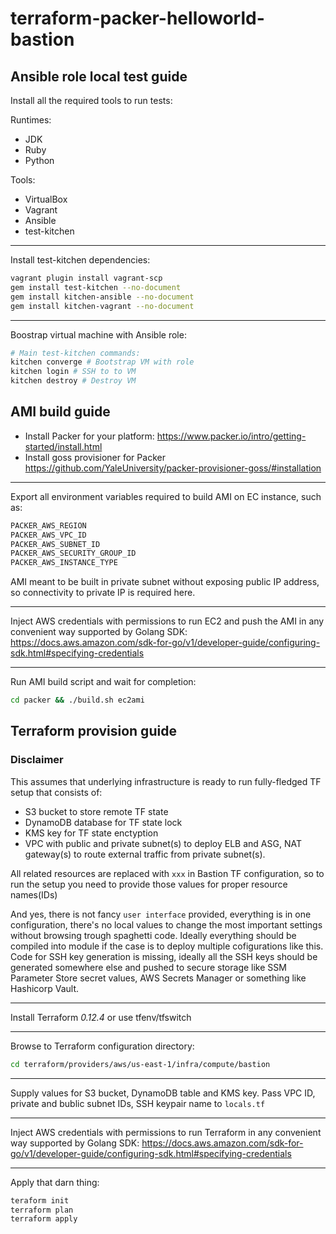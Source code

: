 # terraform-packer-helloworld-bastion

## Ansible role local test guide

Install all the required tools to run tests:

Runtimes:

- JDK
- Ruby
- Python

Tools:

- VirtualBox
- Vagrant
- Ansible
- test-kitchen

---

Install test-kitchen dependencies:

```bash
vagrant plugin install vagrant-scp
gem install test-kitchen --no-document
gem install kitchen-ansible --no-document
gem install kitchen-vagrant --no-document
```

---

Boostrap virtual machine with Ansible role:

```bash
# Main test-kitchen commands:
kitchen converge # Bootstrap VM with role
kitchen login # SSH to to VM
kitchen destroy # Destroy VM
```

## AMI build guide

- Install Packer for your platform: <https://www.packer.io/intro/getting-started/install.html>
- Install goss provisioner for Packer <https://github.com/YaleUniversity/packer-provisioner-goss/#installation>

---

Export all environment variables required to build AMI on EC instance, such as:

```bash
PACKER_AWS_REGION
PACKER_AWS_VPC_ID
PACKER_AWS_SUBNET_ID
PACKER_AWS_SECURITY_GROUP_ID
PACKER_AWS_INSTANCE_TYPE
```

AMI meant to be built in private subnet without exposing public IP address, so connectivity to private IP is required here.

---

Inject AWS credentials with permissions to run EC2 and push the AMI in any convenient way supported by Golang SDK: <https://docs.aws.amazon.com/sdk-for-go/v1/developer-guide/configuring-sdk.html#specifying-credentials>

---

Run AMI build script and wait for completion:

```bash
cd packer && ./build.sh ec2ami
```

## Terraform provision guide

### Disclaimer

This assumes that underlying infrastructure is ready to run fully-fledged TF setup that consists of:

- S3 bucket to store remote TF state
- DynamoDB database for TF state lock
- KMS key for TF state enctyption
- VPC with public and private subnet(s) to deploy ELB and ASG, NAT gateway(s) to route external traffic from private subnet(s).

All related resources are replaced with `xxx` in Bastion TF configuration, so to run the setup you need to provide those values for proper resource names(IDs)

And yes, there is not fancy `user interface` provided, everything is in one configuration, there's no local values to change the most important settings without browsing trough spaghetti code. Ideally everything should be compiled into module if the case is  to deploy multiple cofigurations like this. Code for SSH key generation is missing, ideally all the SSH keys should be generated somewhere else and pushed to secure storage like SSM Parameter Store secret values, AWS Secrets Manager or something like Hashicorp Vault.

---

Install Terraform *0.12.4* or use tfenv/tfswitch

---

Browse to Terraform configuration directory:

```bash
cd terraform/providers/aws/us-east-1/infra/compute/bastion
```

---

Supply values for S3 bucket, DynamoDB table and KMS key. Pass VPC ID, private and bublic subnet IDs, SSH keypair name to `locals.tf`

---

Inject AWS credentials with permissions to run Terraform in any convenient way supported by Golang SDK: <https://docs.aws.amazon.com/sdk-for-go/v1/developer-guide/configuring-sdk.html#specifying-credentials>

---

Apply that darn thing:

```bash
teraform init
terraform plan
terraform apply
```

